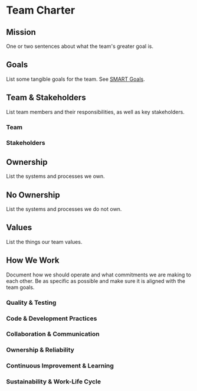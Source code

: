 # Team Charter

## Mission

One or two sentences about what the team's greater goal is.

## Goals

List some tangible goals for the team. See [SMART Goals](/growth/smart-goals.md).

## Team & Stakeholders

List team members and their responsibilities, as well as key stakeholders.

### Team

### Stakeholders

## Ownership

List the systems and processes we own.

## No Ownership

List the systems and processes we do not own.

## Values

List the things our team values.

## How We Work

Document how we should operate and what commitments we are making to each other. Be as specific as possible and make sure it is aligned with the team goals.

### Quality & Testing

### Code & Development Practices

### Collaboration & Communication

### Ownership & Reliability

### Continuous Improvement & Learning

### Sustainability & Work-Life Cycle
